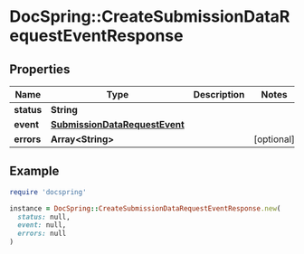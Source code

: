 # DocSpring::CreateSubmissionDataRequestEventResponse

## Properties

| Name | Type | Description | Notes |
| ---- | ---- | ----------- | ----- |
| **status** | **String** |  |  |
| **event** | [**SubmissionDataRequestEvent**](SubmissionDataRequestEvent.md) |  |  |
| **errors** | **Array&lt;String&gt;** |  | [optional] |

## Example

```ruby
require 'docspring'

instance = DocSpring::CreateSubmissionDataRequestEventResponse.new(
  status: null,
  event: null,
  errors: null
)
```

